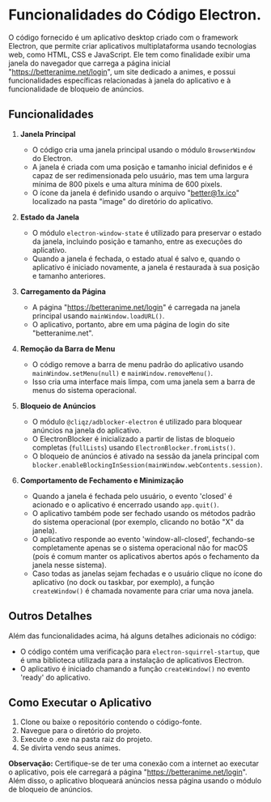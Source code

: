 # Funcionalidades do Código Electron.

O código fornecido é um aplicativo desktop criado com o framework Electron, que permite criar aplicativos multiplataforma usando tecnologias web, como HTML, CSS e JavaScript. Ele tem como finalidade exibir uma janela do navegador que carrega a página inicial "https://betteranime.net/login", um site dedicado a animes, e possui funcionalidades específicas relacionadas à janela do aplicativo e à funcionalidade de bloqueio de anúncios.

## Funcionalidades

1. **Janela Principal**
   - O código cria uma janela principal usando o módulo `BrowserWindow` do Electron.
   - A janela é criada com uma posição e tamanho inicial definidos e é capaz de ser redimensionada pelo usuário, mas tem uma largura mínima de 800 pixels e uma altura mínima de 600 pixels.
   - O ícone da janela é definido usando o arquivo "better@1x.ico" localizado na pasta "image" do diretório do aplicativo.

2. **Estado da Janela**
   - O módulo `electron-window-state` é utilizado para preservar o estado da janela, incluindo posição e tamanho, entre as execuções do aplicativo.
   - Quando a janela é fechada, o estado atual é salvo e, quando o aplicativo é iniciado novamente, a janela é restaurada à sua posição e tamanho anteriores.

3. **Carregamento da Página**
   - A página "https://betteranime.net/login" é carregada na janela principal usando `mainWindow.loadURL()`.
   - O aplicativo, portanto, abre em uma página de login do site "betteranime.net".

4. **Remoção da Barra de Menu**
   - O código remove a barra de menu padrão do aplicativo usando `mainWindow.setMenu(null)` e `mainWindow.removeMenu()`.
   - Isso cria uma interface mais limpa, com uma janela sem a barra de menus do sistema operacional.

5. **Bloqueio de Anúncios**
   - O módulo `@cliqz/adblocker-electron` é utilizado para bloquear anúncios na janela do aplicativo.
   - O ElectronBlocker é inicializado a partir de listas de bloqueio completas (`fullLists`) usando `ElectronBlocker.fromLists()`.
   - O bloqueio de anúncios é ativado na sessão da janela principal com `blocker.enableBlockingInSession(mainWindow.webContents.session)`.

6. **Comportamento de Fechamento e Minimização**
   - Quando a janela é fechada pelo usuário, o evento 'closed' é acionado e o aplicativo é encerrado usando `app.quit()`.
   - O aplicativo também pode ser fechado usando os métodos padrão do sistema operacional (por exemplo, clicando no botão "X" da janela).
   - O aplicativo responde ao evento 'window-all-closed', fechando-se completamente apenas se o sistema operacional não for macOS (pois é comum manter os aplicativos abertos após o fechamento da janela nesse sistema).
   - Caso todas as janelas sejam fechadas e o usuário clique no ícone do aplicativo (no dock ou taskbar, por exemplo), a função `createWindow()` é chamada novamente para criar uma nova janela.

## Outros Detalhes

Além das funcionalidades acima, há alguns detalhes adicionais no código:

- O código contém uma verificação para `electron-squirrel-startup`, que é uma biblioteca utilizada para a instalação de aplicativos Electron.
- O aplicativo é iniciado chamando a função `createWindow()` no evento 'ready' do aplicativo.

## Como Executar o Aplicativo

1. Clone ou baixe o repositório contendo o código-fonte.
2. Navegue para o diretório do projeto.
3. Execute o .exe na pasta raiz do projeto.
4. Se divirta vendo seus animes.

**Observação:** Certifique-se de ter uma conexão com a internet ao executar o aplicativo, pois ele carregará a página "https://betteranime.net/login". Além disso, o aplicativo bloqueará anúncios nessa página usando o módulo de bloqueio de anúncios.
